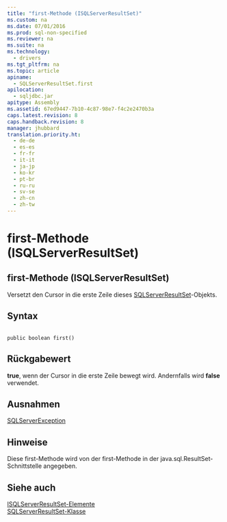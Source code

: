 ```yaml
---
title: "first-Methode (ISQLServerResultSet)"
ms.custom: na
ms.date: 07/01/2016
ms.prod: sql-non-specified
ms.reviewer: na
ms.suite: na
ms.technology: 
  - drivers
ms.tgt_pltfrm: na
ms.topic: article
apiname: 
  - SQLServerResultSet.first
apilocation: 
  - sqljdbc.jar
apitype: Assembly
ms.assetid: 67ed9447-7b10-4c87-98e7-f4c2e2470b3a
caps.latest.revision: 8
caps.handback.revision: 8
manager: jhubbard
translation.priority.ht: 
  - de-de
  - es-es
  - fr-fr
  - it-it
  - ja-jp
  - ko-kr
  - pt-br
  - ru-ru
  - sv-se
  - zh-cn
  - zh-tw
---
```

# first-Methode (ISQLServerResultSet)
    
## first\-Methode \(ISQLServerResultSet\)  
 Versetzt den Cursor in die erste Zeile dieses [SQLServerResultSet](../content/SQLServerResultSet-Class.md)\-Objekts.  
  
## Syntax  
  
```  
  
public boolean first()  
```  
  
## Rückgabewert  
 **true**, wenn der Cursor in die erste Zeile bewegt wird. Andernfalls wird **false** verwendet.  
  
## Ausnahmen  
 [SQLServerException](../content/SQLServerException-Class.md)  
  
## Hinweise  
 Diese first\-Methode wird von der first\-Methode in der java.sql.ResultSet\-Schnittstelle angegeben.  
  
## Siehe auch  
 [ISQLServerResultSet-Elemente](../content/SQLServerResultSet-Members.md)   
 [SQLServerResultSet-Klasse](../content/SQLServerResultSet-Class.md)  
  
  